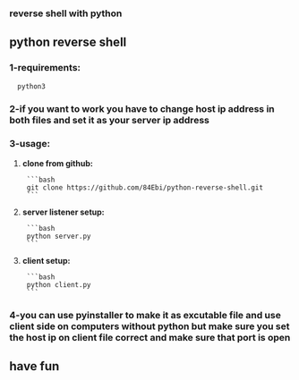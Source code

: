 ### reverse shell with python
## python reverse shell       


### 1-requirements:
  
      python3

                                                                                     
### 2-if you want to work you have to change host ip address in both files and set it as your server ip address                               

                                                                                                                                      
### 3-usage:
  
  1. **clone from github:**
     
          ```bash
          git clone https://github.com/84Ebi/python-reverse-shell.git
          ```

  2. **server listener setup:**
          
          ```bash
          python server.py
          ```                
          
  3. **client setup:**

          ```bash
          python client.py
          ```
    
### 4-you can use pyinstaller to make it as excutable file and use client side on computers without python but make sure you set the host ip on client file correct and make sure that port is open 
                                                                                                                             
                                                                                               
                                                                                                     
## have fun                                                          
